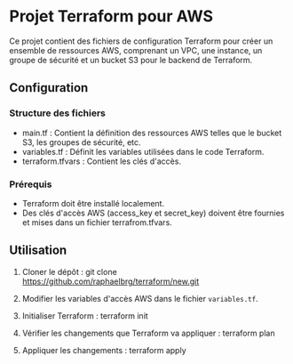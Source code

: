 # Projet Terraform pour AWS

Ce projet contient des fichiers de configuration Terraform pour créer un ensemble de ressources AWS, comprenant un VPC, une instance, un groupe de sécurité et un bucket S3 pour le backend de Terraform.

## Configuration

### Structure des fichiers

- main.tf : Contient la définition des ressources AWS telles que le bucket S3, les groupes de sécurité, etc.
- variables.tf : Définit les variables utilisées dans le code Terraform.
- terraform.tfvars : Contient les clés d'accès.
  
### Prérequis

- Terraform doit être installé localement.
- Des clés d'accès AWS (access_key et secret_key) doivent être fournies et mises dans un fichier terrafrom.tfvars.

## Utilisation

1. Cloner le dépôt : git clone https://github.com/raphaelbrg/terraform/new.git

2. Modifier les variables d'accès AWS dans le fichier `variables.tf`.

3. Initialiser Terraform : terraform init

4. Vérifier les changements que Terraform va appliquer : terraform plan

5. Appliquer les changements : terraform apply

